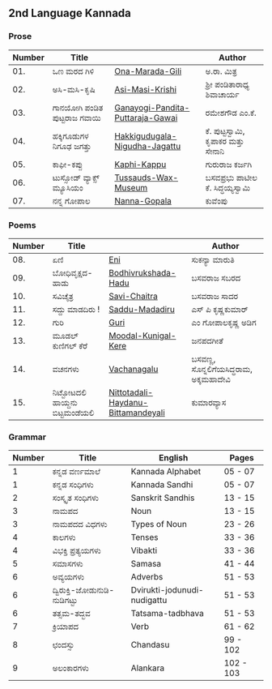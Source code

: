 ## 2nd Language Kannada
### Prose
|Number|Title||Author
|-|-|-|-|
|01.| ಒಣ ಮರದ ಗಿಳಿ |[Ona-Marada-Gili](ch1-Ona-Marada-Gili.md)|ಅ.ರಾ. ಮಿತ್ರ                                         
|02.| ಅಸಿ-ಮಸಿ-ಕೃಷಿ |[Asi-Masi-Krishi](ch2-Asi-Masi-Krishi.md)|ಶ್ರೀ ಪಂಡಿತಾರಾಧ್ಯ ಶಿವಾಚಾರ್ಯ 
|03.| ಗಾನಯೋಗಿ ಪಂಡಿತ ಪುಟ್ಟರಾಜ ಗವಾಯಿ |[Ganayogi-Pandita-Puttaraja-Gawai](ch3-Ganayogi-Pandita-Puttaraja-Gawai.md)|ರಮೇಶಗೌಡ ಎಂ.ಕೆ. 
|04.| ಹಕ್ಕಿಗೂಡುಗಳ ನಿಗೂಢ ಜಗತ್ತು |[Hakkigudugala-Nigudha-Jagattu](ch4-Hakkigudugala-Nigudha-Jagattu.md)|ಕೆ. ಪುಟ್ಟಸ್ವಾಮಿ, ಕೃಪಾಕರ ಮತ್ತು ಸೇನಾನಿ 
|05.| ಕಾಫೀ-ಕಪ್ಪು |[Kaphi-Kappu](ch5-Kaphi-Kappu.md)|ಗುರುರಾಜ ಕರ್ಜಗಿ 
|06.| ಟುಸ್ಸೋಡ್ ವ್ಯಾಕ್ಸ್ ಮ್ಯೂಸಿಯಂ |[Tussauds-Wax-Museum](ch6-Madam-Tussauds.md)|ಬಸವಪ್ರಭು ಪಾಟೀಲ ಕೆ. ಸಿದ್ಧಯ್ಯಸ್ವಾಮಿ 
|07.| ನನ್ನ ಗೋಪಾಲ |[Nanna-Gopala](ch7-Nanna-Gopala.md)|ಕುವೆಂಪು 

### Poems
|Number|Title||Author
|-|-|-|-|
|08.| ಏಣಿ |[Eni](ch8-Eni.md)| ಸುಕನ್ಯಾ ಮಾರುತಿ                                   
|09.| ಬೋಧಿವೃಕ್ಷದ-ಹಾಡು |[Bodhivrukshada-Hadu](ch9-Bodhivrukshada-Hadu.md)|ಬಸವರಾಜ ಸಬರದ                                         
|10.| ಸವಿಚೈತ್ರ|[Savi-Chaitra](ch10-Savi-Chaitra.md)|ಬಸವರಾಜ ಸಾದರ
|11.| ಸದ್ದು ಮಾಡದಿರು !|[Saddu-Madadiru](ch11-Saddu-Madadiru.md)|ಎಸ್ ಪಿ ಕೃಷ್ಣಕುಮಾರ್
|12.| ಗುರಿ |[Guri](ch12-Guri.md)|ಎಂ ಗೋಪಾಲಕೃಷ್ಣ ಅಡಿಗ
|13.| ಮೂಡಲ್ ಕುಣಿಗಲ್ ಕೆರೆ|[Moodal-Kunigal-Kere](ch13-Moodal-Kunigal-Kere.md)|ಜನಪದಗೀತೆ
|14.| ವಚನಗಳು |[Vachanagalu](ch14-Vachanagalu.md)|ಬಸವಣ್ಣ, ಸೊನ್ನಲಿಗೆಯಸಿದ್ಧರಾಮ, ಅಕ್ಕಮಹಾದೇವಿ
|15.| ನಿಟ್ಟೋಟದಲಿ ಹಾಯ್ದನು ಬಿಟ್ಟಮಂಡೆಯಲಿ | [Nittotadali-Haydanu-Bittamandeyali](ch15-Nittotadali-Haydanu-Bittamandeyali.md) | ಕುಮಾರವ್ಯಾಸ

### Grammar
|Number|Title|English|Pages
|-|-|-|-|
|1| ಕನ್ನಡ ವರ್ಣಮಾಲೆ |Kannada Alphabet|05 - 07
|1| ಕನ್ನಡ ಸಂಧಿಗಳು   |Kannada Sandhi  |05 - 07
|2| ಸಂಸ್ಕೃತ ಸಂಧಿಗಳು |Sanskrit Sandhis| 13 - 15
|3| ನಾಮಪದ |Noun| 13 - 15
|3| ನಾಮಪದದ ವಿಧಗಳು |Types of Noun|23 - 26
|4| ಕಾಲಗಳು |Tenses| 33 - 36
|4| ವಿಭಕ್ತಿ ಪ್ರತ್ಯಯಗಳು|Vibakti| 33 - 36
|5| ಸಮಾಸಗಳು |Samasa|41 - 44
|6| ಅವ್ಯಯಗಳು|Adverbs|51 - 53
|6| ದ್ವಿರುಕ್ತಿ-ಜೋಡುನುಡಿ-ನುಡಿಗಟ್ಟು|Dvirukti-jodunudi-nudigattu|51 - 53
|6| ತತ್ಸಮ-ತದ್ಭವ|Tatsama-tadbhava|51 - 53
|7| ಕ್ರಿಯಾಪದ |Verb|61 - 62
|8| ಛಂದಸ್ಸು |Chandasu|99 - 102
|9| ಅಲಂಕಾರಗಳು|Alankara| 102 - 103




